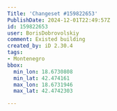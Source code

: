 ```yaml
---
Title: 'Changeset #159822653'
PublishDate: 2024-12-01T22:49:57Z
id: 159822653
user: BorisDobrovolskiy
comment: Existed building
created_by: iD 2.30.4
tags:
- Montenegro
bbox:
  min_lon: 18.6730808
  min_lat: 42.474161
  max_lon: 18.6731946
  max_lat: 42.4742303

---
```

